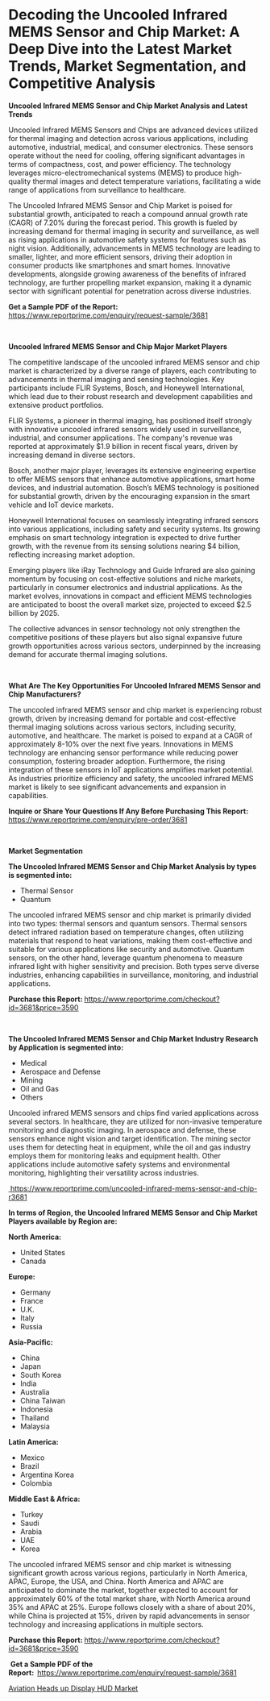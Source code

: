 <p><h1>Decoding the Uncooled Infrared MEMS Sensor and Chip Market: A Deep Dive into the Latest Market Trends, Market Segmentation, and Competitive Analysis</h1></p><p><strong>Uncooled Infrared MEMS Sensor and Chip Market Analysis and Latest Trends</strong></p>
<p><p>Uncooled Infrared MEMS Sensors and Chips are advanced devices utilized for thermal imaging and detection across various applications, including automotive, industrial, medical, and consumer electronics. These sensors operate without the need for cooling, offering significant advantages in terms of compactness, cost, and power efficiency. The technology leverages micro-electromechanical systems (MEMS) to produce high-quality thermal images and detect temperature variations, facilitating a wide range of applications from surveillance to healthcare.</p><p>The Uncooled Infrared MEMS Sensor and Chip Market is poised for substantial growth, anticipated to reach a compound annual growth rate (CAGR) of 7.20% during the forecast period. This growth is fueled by increasing demand for thermal imaging in security and surveillance, as well as rising applications in automotive safety systems for features such as night vision. Additionally, advancements in MEMS technology are leading to smaller, lighter, and more efficient sensors, driving their adoption in consumer products like smartphones and smart homes. Innovative developments, alongside growing awareness of the benefits of infrared technology, are further propelling market expansion, making it a dynamic sector with significant potential for penetration across diverse industries.</p></p>
<p><strong>Get a Sample PDF of the Report:&nbsp;</strong> <a href="https://www.reportprime.com/enquiry/request-sample/3681?utm_campaign=2988&utm_medium=2&utm_source=Github&utm_content=ia&utm_term=18032025&utm_id=uncooled-infrared-mems-sensor-and-chip">https://www.reportprime.com/enquiry/request-sample/3681</a></p>
<p>&nbsp;</p>
<p><strong>Uncooled Infrared MEMS Sensor and Chip Major Market Players</strong></p>
<p><p>The competitive landscape of the uncooled infrared MEMS sensor and chip market is characterized by a diverse range of players, each contributing to advancements in thermal imaging and sensing technologies. Key participants include FLIR Systems, Bosch, and Honeywell International, which lead due to their robust research and development capabilities and extensive product portfolios.</p><p>FLIR Systems, a pioneer in thermal imaging, has positioned itself strongly with innovative uncooled infrared sensors widely used in surveillance, industrial, and consumer applications. The company's revenue was reported at approximately $1.9 billion in recent fiscal years, driven by increasing demand in diverse sectors.</p><p>Bosch, another major player, leverages its extensive engineering expertise to offer MEMS sensors that enhance automotive applications, smart home devices, and industrial automation. Bosch’s MEMS technology is positioned for substantial growth, driven by the encouraging expansion in the smart vehicle and IoT device markets.</p><p>Honeywell International focuses on seamlessly integrating infrared sensors into various applications, including safety and security systems. Its growing emphasis on smart technology integration is expected to drive further growth, with the revenue from its sensing solutions nearing $4 billion, reflecting increasing market adoption.</p><p>Emerging players like iRay Technology and Guide Infrared are also gaining momentum by focusing on cost-effective solutions and niche markets, particularly in consumer electronics and industrial applications. As the market evolves, innovations in compact and efficient MEMS technologies are anticipated to boost the overall market size, projected to exceed $2.5 billion by 2025.</p><p>The collective advances in sensor technology not only strengthen the competitive positions of these players but also signal expansive future growth opportunities across various sectors, underpinned by the increasing demand for accurate thermal imaging solutions.</p></p>
<p>&nbsp;</p>
<p><strong>What Are The Key Opportunities For Uncooled Infrared MEMS Sensor and Chip Manufacturers?</strong></p>
<p><p>The uncooled infrared MEMS sensor and chip market is experiencing robust growth, driven by increasing demand for portable and cost-effective thermal imaging solutions across various sectors, including security, automotive, and healthcare. The market is poised to expand at a CAGR of approximately 8-10% over the next five years. Innovations in MEMS technology are enhancing sensor performance while reducing power consumption, fostering broader adoption. Furthermore, the rising integration of these sensors in IoT applications amplifies market potential. As industries prioritize efficiency and safety, the uncooled infrared MEMS market is likely to see significant advancements and expansion in capabilities.</p></p>
<p><strong>Inquire or Share Your Questions If Any Before Purchasing This Report:</strong> <a href="https://www.reportprime.com/enquiry/pre-order/3681?utm_campaign=2988&utm_medium=2&utm_source=Github&utm_content=ia&utm_term=18032025&utm_id=uncooled-infrared-mems-sensor-and-chip">https://www.reportprime.com/enquiry/pre-order/3681</a></p>
<p>&nbsp;</p>
<p><strong>Market Segmentation</strong></p>
<p><strong>The Uncooled Infrared MEMS Sensor and Chip Market Analysis by types is segmented into:</strong></p>
<p><ul><li>Thermal Sensor</li><li>Quantum</li></ul></p>
<p><p>The uncooled infrared MEMS sensor and chip market is primarily divided into two types: thermal sensors and quantum sensors. Thermal sensors detect infrared radiation based on temperature changes, often utilizing materials that respond to heat variations, making them cost-effective and suitable for various applications like security and automotive. Quantum sensors, on the other hand, leverage quantum phenomena to measure infrared light with higher sensitivity and precision. Both types serve diverse industries, enhancing capabilities in surveillance, monitoring, and industrial applications.</p></p>
<p><strong>Purchase this Report:&nbsp;</strong><a href="https://www.reportprime.com/checkout?id=3681&price=3590&utm_campaign=2988&utm_medium=2&utm_source=Github&utm_content=ia&utm_term=18032025&utm_id=uncooled-infrared-mems-sensor-and-chip">https://www.reportprime.com/checkout?id=3681&price=3590</a></p>
<p>&nbsp;</p>
<p><strong>The Uncooled Infrared MEMS Sensor and Chip Market Industry Research by Application is segmented into:</strong></p>
<p><ul><li>Medical</li><li>Aerospace and Defense</li><li>Mining</li><li>Oil and Gas</li><li>Others</li></ul></p>
<p><p>Uncooled infrared MEMS sensors and chips find varied applications across several sectors. In healthcare, they are utilized for non-invasive temperature monitoring and diagnostic imaging. In aerospace and defense, these sensors enhance night vision and target identification. The mining sector uses them for detecting heat in equipment, while the oil and gas industry employs them for monitoring leaks and equipment health. Other applications include automotive safety systems and environmental monitoring, highlighting their versatility across industries.</p></p>
<p><a href="https://www.reportprime.com/uncooled-infrared-mems-sensor-and-chip-r3681?utm_campaign=2988&utm_medium=2&utm_source=Github&utm_content=ia&utm_term=18032025&utm_id=uncooled-infrared-mems-sensor-and-chip">&nbsp;https://www.reportprime.com/uncooled-infrared-mems-sensor-and-chip-r3681</a></p>
<p><strong>In terms of Region, the Uncooled Infrared MEMS Sensor and Chip Market Players available by Region are:</strong></p>
<p>
    <p> <strong> North America: </strong>
        <ul>
            <li>United States</li>
            <li>Canada</li>
        </ul>
        </p> 
    <p> <strong> Europe: </strong>
        <ul>
            <li>Germany</li>
            <li>France</li>
            <li>U.K.</li>
            <li>Italy</li>
            <li>Russia</li>
        </ul>
        </p> 
    <p> <strong> Asia-Pacific: </strong>
        <ul>
            <li>China</li>
            <li>Japan</li>
            <li>South Korea</li>
            <li>India</li>
            <li>Australia</li>
            <li>China Taiwan</li>
            <li>Indonesia</li>
            <li>Thailand</li>
            <li>Malaysia</li>
        </ul>
        </p> 
    <p> <strong> Latin America: </strong>
        <ul>
            <li>Mexico</li>
            <li>Brazil</li>
            <li>Argentina Korea</li>
            <li>Colombia</li>
        </ul>
        </p> 
    <p> <strong> Middle East & Africa: </strong>
        <ul>
            <li>Turkey</li>
            <li>Saudi</li>
            <li>Arabia</li>
            <li>UAE</li>
            <li>Korea</li>
        </ul>
    </p>
    </p>
<p><p>The uncooled infrared MEMS sensor and chip market is witnessing significant growth across various regions, particularly in North America, APAC, Europe, the USA, and China. North America and APAC are anticipated to dominate the market, together expected to account for approximately 60% of the total market share, with North America around 35% and APAC at 25%. Europe follows closely with a share of about 20%, while China is projected at 15%, driven by rapid advancements in sensor technology and increasing applications in multiple sectors.</p></p>
<p><strong>Purchase this Report: </strong><a href="https://www.reportprime.com/checkout?id=3681&price=3590&utm_campaign=2988&utm_medium=2&utm_source=Github&utm_content=ia&utm_term=18032025&utm_id=uncooled-infrared-mems-sensor-and-chip">https://www.reportprime.com/checkout?id=3681&price=3590</a></p>
<p>&nbsp;<strong>Get a Sample PDF of the Report:&nbsp;&nbsp;</strong><a href="https://www.reportprime.com/enquiry/request-sample/3681?utm_campaign=2988&utm_medium=2&utm_source=Github&utm_content=ia&utm_term=18032025&utm_id=uncooled-infrared-mems-sensor-and-chip">https://www.reportprime.com/enquiry/request-sample/3681</a></p>
<p><strong></strong></p>
<p><p><a href="https://github.com/rakowpleetj1/Market-Research-Report-List-1/blob/main/aviation-heads-up-display-hud-market.md?utm_campaign=2988&utm_medium=2&utm_source=Github&utm_content=ia&utm_term=18032025&utm_id=uncooled-infrared-mems-sensor-and-chip">Aviation Heads up Display HUD Market</a></p></p>